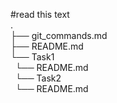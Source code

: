 #read this text  
.  
├── git_commands.md  
├── README.md  
    └── Task1  
        &nbsp;&nbsp;└── README.md  
    &nbsp;&nbsp;└── Task2  
        &nbsp;&nbsp;└── README.md  
